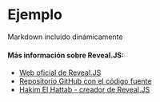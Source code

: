 # Ejemplo

Markdown incluido dinámicamente

#### Más información sobre Reveal.JS:
- [Web oficial de Reveal.JS](http://lab.hakim.se/reveal-js/#/)
- [Repositorio GitHub con el código fuente](https://github.com/hakimel/reveal.js)
- [Hakim El Hattab - creador de Reveal.JS](http://hakim.se/)